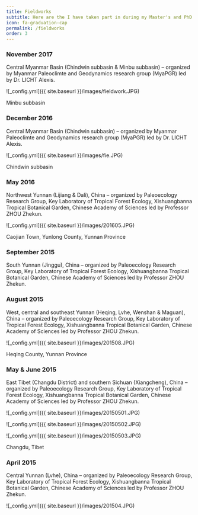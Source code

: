 ```yaml
---
title: Fieldworks
subtitle: Here are the I have taken part in during my Master's and PhD so far.
icon: fa-graduation-cap
permalink: /fieldworks
order: 3
---
```


### November 2017

Central Myanmar Basin (Chindwin subbasin & Minbu subbasin) – organized by Myanmar Paleoclimte and Geodynamics research group (MyaPGR) led by Dr. LICHT Alexis.

![_config.yml]({{ site.baseurl }}/images/fieldwork.JPG)

Minbu subbasin


### December 2016	

Central Myanmar Basin (Chindwin subbasin) – organized by Myanmar Paleoclimte and Geodynamics research group (MyaPGR) led by Dr. LICHT Alexis.

![_config.yml]({{ site.baseurl }}/images/fie.JPG)

Chindwin subbasin


### May 2016

Northwest Yunnan (Lijiang & Dali), China – organized by Paleoecology Research Group, Key Laboratory of Tropical Forest Ecology, Xishuangbanna Tropical Botanical Garden, Chinese Academy of Sciences led by Professor ZHOU Zhekun.

![_config.yml]({{ site.baseurl }}/images/201605.JPG)

Caojian Town, Yunlong County, Yunnan Province


### September 2015

South Yunnan (Jinggu), China – organized by Paleoecology Research Group, Key Laboratory of Tropical Forest Ecology, Xishuangbanna Tropical Botanical Garden, Chinese Academy of Sciences led by Professor ZHOU Zhekun.


### August 2015

West, central and southeast Yunnan (Heqing, Lvhe, Wenshan & Maguan), China – organized by Paleoecology Research Group, Key Laboratory of Tropical Forest Ecology, Xishuangbanna Tropical Botanical Garden, Chinese Academy of Sciences led by Professor ZHOU Zhekun.

![_config.yml]({{ site.baseurl }}/images/201508.JPG)

Heqing County, Yunnan Province


### May & June 2015

East Tibet (Changdu District) and southern Sichuan (Xiangcheng), China – organized by Paleoecology Research Group, Key Laboratory of Tropical Forest Ecology, Xishuangbanna Tropical Botanical Garden, Chinese Academy of Sciences led by Professor ZHOU Zhekun.

![_config.yml]({{ site.baseurl }}/images/20150501.JPG)

![_config.yml]({{ site.baseurl }}/images/20150502.JPG)

![_config.yml]({{ site.baseurl }}/images/20150503.JPG)

Changdu, Tibet


### April 2015

Central Yunnan (Lvhe), China – organized by Paleoecology Research Group, Key Laboratory of Tropical Forest Ecology, Xishuangbanna Tropical Botanical Garden, Chinese Academy of Sciences led by Professor ZHOU Zhekun.

![_config.yml]({{ site.baseurl }}/images/201504.JPG)

